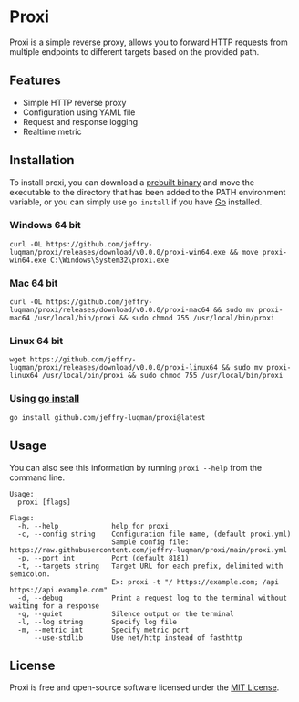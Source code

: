 # Proxi
Proxi is a simple reverse proxy, allows you to forward HTTP requests from multiple endpoints to different targets based on the provided path.

## Features
- Simple HTTP reverse proxy
- Configuration using YAML file
- Request and response logging
- Realtime metric

## Installation

To install proxi, you can download a [prebuilt binary](https://github.com/jeffry-luqman/proxi/releases) and move the executable to the directory that has been added to the PATH environment variable, or you can simply use `go install` if you have [Go](https://go.dev) installed.

### Windows 64 bit
```
curl -OL https://github.com/jeffry-luqman/proxi/releases/download/v0.0.0/proxi-win64.exe && move proxi-win64.exe C:\Windows\System32\proxi.exe
```

### Mac 64 bit
```
curl -OL https://github.com/jeffry-luqman/proxi/releases/download/v0.0.0/proxi-mac64 && sudo mv proxi-mac64 /usr/local/bin/proxi && sudo chmod 755 /usr/local/bin/proxi
```

### Linux 64 bit
```
wget https://github.com/jeffry-luqman/proxi/releases/download/v0.0.0/proxi-linux64 && sudo mv proxi-linux64 /usr/local/bin/proxi && sudo chmod 755 /usr/local/bin/proxi
```

### Using [go install](https://go.dev/ref/mod#go-install)
```
go install github.com/jeffry-luqman/proxi@latest
```

## Usage
You can also see this information by running `proxi --help` from the command line.
```
Usage:
  proxi [flags]

Flags:
  -h, --help             help for proxi
  -c, --config string    Configuration file name, (default proxi.yml)
                         Sample config file: https://raw.githubusercontent.com/jeffry-luqman/proxi/main/proxi.yml
  -p, --port int         Port (default 8181)
  -t, --targets string   Target URL for each prefix, delimited with semicolon.
                         Ex: proxi -t "/ https://example.com; /api https://api.example.com"
  -d, --debug            Print a request log to the terminal without waiting for a response
  -q, --quiet            Silence output on the terminal
  -l, --log string       Specify log file
  -m, --metric int       Specify metric port
      --use-stdlib       Use net/http instead of fasthttp
```

## License
Proxi is free and open-source software licensed under the [MIT License](https://github.com/jeffry-luqman/proxi/blob/main/LICENSE).
